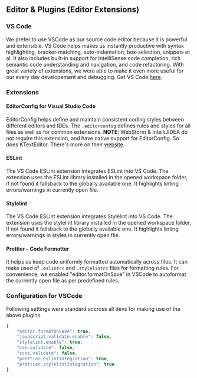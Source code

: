 ## Editor & Plugins (Editor Extensions)

### VS Code

We prefer to use VSCode as our source code editor because it is powerful and extensible. VS Code helps makes us instantly productive with syntax highlighting, bracket-matching, auto-indentation, box-selection, snippets et al. It also includes built-in support for IntelliSense code completion, rich semantic code understanding and navigation, and code refactoring.
With great variety of extensions, we were able to make it even more useful for our every day developement and debugging.
Get VS Code [here](https://code.visualstudio.com/download).

### Extensions

#### EditorConfig for Visual Studio Code

EditorConfig helps define and maintain consistent coding styles between different editors and IDEs. The `.editorconfig` defines rules and styles for all files as well as for common extensions.
**NOTE**: WebStorm & IntelliJIDEA do not require this extension, and have native support for EditorConfig. So does KTextEditor.
There's more on their [website](http://editorconfig.org).

#### ESLint

The VS Code ESLint extension integrates ESLint into VS Code. The extension uses the ESLint library installed in the opened workspace folder, if not found it fallsback to the globally available one. It highlights linting errors/warnings in currently open file.

#### Stylelint

The VS Code ESLint extension integrates Stylelint into VS Code. The extension uses the stylelint library installed in the opened workspace folder, if not found it fallsback to the globally available one. It highlights linting errors/warnings in styles in currently open file.

#### Prettier - Code Formatter

It helps us keep code uniformly formatted automatically across files. It can make used of `.eslintrc` and `.stylelintrc` files for formatting rules. For convenience, we enabled "editor.formatOnSave" in VSCode to autoformat the currently open file as per predefined rules.


### Configuration for VSCode

Following settings were standard accross all devs for making use of the above plugins.

```javascript
{
    "editor.formatOnSave": true,
    "javascript.validate.enable": false,
    "stylelint.enable": true,
    "css.validate": false,
    "scss.validate": false,
    "prettier.eslintIntegration": true,
    "prettier.stylelintIntegration": true
}
```
